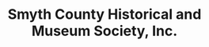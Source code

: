 ---
layout: repo
title: "Smyth County Historical and Museum Society, Inc."
id: 16658
permalink: repos/16658/
---